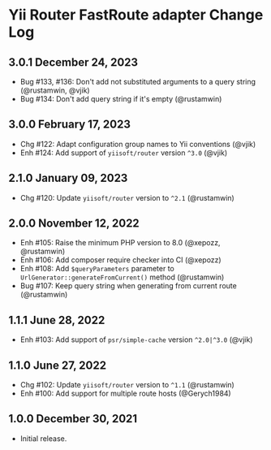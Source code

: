 # Yii Router FastRoute adapter Change Log

## 3.0.1 December 24, 2023

- Bug #133, #136: Don't add not substituted arguments to a query string (@rustamwin, @vjik)
- Bug #134: Don't add query string if it's empty (@rustamwin)

## 3.0.0 February 17, 2023

- Chg #122: Adapt configuration group names to Yii conventions (@vjik)
- Enh #124: Add support of `yiisoft/router` version `^3.0` (@vjik)

## 2.1.0 January 09, 2023

- Chg #120: Update `yiisoft/router` version to `^2.1` (@rustamwin)

## 2.0.0 November 12, 2022

- Enh #105: Raise the minimum PHP version to 8.0 (@xepozz, @rustamwin)
- Enh #106: Add composer require checker into CI (@xepozz)
- Enh #108: Add `$queryParameters` parameter to `UrlGenerator::generateFromCurrent()` method (@rustamwin)
- Bug #107: Keep query string when generating from current route (@rustamwin)

## 1.1.1 June 28, 2022

- Enh #103: Add support of `psr/simple-cache` version `^2.0|^3.0` (@vjik)

## 1.1.0 June 27, 2022

- Chg #102: Update `yiisoft/router` version to `^1.1` (@rustamwin)
- Enh #100: Add support for multiple route hosts (@Gerych1984)

## 1.0.0 December 30, 2021

- Initial release.
